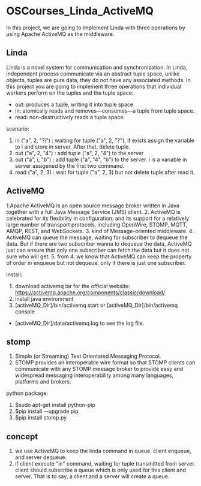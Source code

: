 # OSCourses_Linda_ActiveMQ

In this project, we are going to implement Linda with three operations by using Apache ActiveMQ as the middleware. 

## Linda
Linda is a novel system for communication and synchronization. In Linda, independent process communicate via an abstract tuple space, unlike objects, tuples are pure data, they do not have any associated methods. 
In this project you are going to implement three operations that individual workers perform on the tuples and the tuple space: 
* out: produces a tuple, writing it into tuple space
* in: atomically reads and removes—consumes—a tuple from tuple space. 
* read: non-destructively reads a tuple space.

scenario:
1. in ("a", 2, "?i") : waiting for tuple ("a", 2, "?"), if exists assign the variable to i and store in server. After that, delete tuple.
2. out ("a", 2, "4") : add tuple ("a", 2, "4") to the server
3. out ("a", i, "b") : add tuple ("a", "4", "b") to the server. i is a variable in server assigened by the first two command.
4. read ("a", 2, 3) : wait for tuple ("a", 2, 3) but not delete tuple after read it.

## ActiveMQ
1.Apache ActiveMQ is an open source message broker written in Java together with a full Java Message Service (JMS) client.
2. ActiveMQ is celebrated for its flexibility in configuration, and its support for a relatively large number of transport protocols, including OpenWire, STOMP, MQTT, AMQP, REST, and WebSockets.
3. kind of Message-oriented middleware.
4. ActiveMQ can queue the message, waiting for subscriber to dequeue the data. But if there are two subscriber wanna to dequeue the data, ActiveMQ just can ensure that only one subscriber can fetch the data but it does not sure who will get. 
5. from 4. we know that ActiveMQ can keep the property of order in enqueue but not dequeue. only if there is just one subscriber.

install:
1. download activemq tar for the official website: https://activemq.apache.org/components/classic/download/
2. install java environment
3. [activeMQ_Dir]/bin/activemq start or [activeMQ_Dir]/bin/activemq console
* [activeMQ_Dir]/data/activemq.log to see the log file.

## stomp
1. Simple (or Streaming) Text Orientated Messaging Protocol.
2. STOMP provides an interoperable wire format so that STOMP clients can communicate with any STOMP message broker to provide easy and widespread messaging interoperability among many languages, platforms and brokers.

python package:
1. $sudo apt-get install python-pip
2. $pip install --upgrade pip
3. $pip install stomp.py

## concept
1. we use ActiveMQ to keep the linda command in queue. client enqueue, and server dequeue.
2. if client execute "in" command, waiting for tuple transmitted from server. client should subscribe a queue which is only used for this client and server. That is to say, a client and a server will create a queue.
